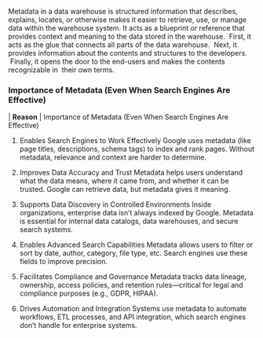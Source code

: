 Metadata in a data warehouse is structured information that describes, explains, locates, or otherwise makes it easier to retrieve, use, or manage data within the warehouse system. It acts as a blueprint or reference that provides context and meaning to the data stored in the warehouse.
 First, it acts as the glue that connects all parts of the data warehouse.
 Next, it provides information about the contents and structures to the developers.
 Finally, it opens the door to the end-users and makes the contents recognizable in  their own terms.

### Importance of Metadata (Even When Search Engines Are Effective)

| **Reason** | Importance of Metadata (Even When Search Engines Are Effective)

1. Enables Search Engines to Work Effectively
   Google uses metadata (like page titles, descriptions, schema tags) to index and rank pages. Without metadata, relevance and context are harder to determine.

2. Improves Data Accuracy and Trust
   Metadata helps users understand what the data means, where it came from, and whether it can be trusted. Google can retrieve data, but metadata gives it meaning.

3. Supports Data Discovery in Controlled Environments
   Inside organizations, enterprise data isn’t always indexed by Google. Metadata is essential for internal data catalogs, data warehouses, and secure search systems.

4. Enables Advanced Search Capabilities
   Metadata allows users to filter or sort by date, author, category, file type, etc. Search engines use these fields to improve precision.

5. Facilitates Compliance and Governance
   Metadata tracks data lineage, ownership, access policies, and retention rules—critical for legal and compliance purposes (e.g., GDPR, HIPAA).

6. Drives Automation and Integration
   Systems use metadata to automate workflows, ETL processes, and API integration, which search engines don’t handle for enterprise systems.
